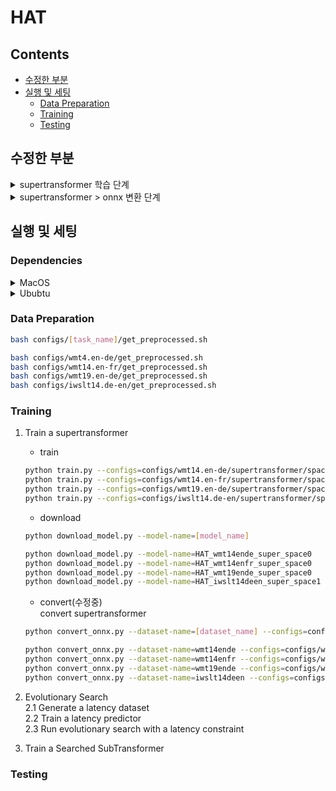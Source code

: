 
# HAT

## Contents
* [수정한 부분](#수정한-부분)  
* [실행 및 세팅](#실행-및-세팅)  
  * [Data Preparation](#data-preparation)  
  * [Training](#training)  
  * [Testing](#testing)  



## 수정한 부분
<details>
<summary>supertransformer 학습 단계</summary>
<div markdown=1>

1. `AttributeError`: module 'numpy' has no attribute 'float'  
    * 배경: Numpy 버전 1.20 이상에서 발생  
    * 문제: `np.float`가 더 이상 지원되지 않음  
    * 해결방안: `float` 이나 `np.float64`로 변경 필요
    * 해결: `./replace_npfloat.py` 코드 사용해서 대체함(np.float64으로 대체)  
  
2. `./fairseq/modules/multihead_attention_super.py` 파일 오류   
    * 배경: PyTorch view 객체 in-place 연산(*=) 지원 안됨  
    * 문제: 해당 파일 line 198 `q *= self.scaling` 존재
    * 해결방안: `q = q * self.scaling`로 변경 필요
    * 해결: 해당 파일 해당 라인 수정함   
    `./fairseq/modules/multihead_attention.py` 파일 오류  
    * 배경: PyTorch view 객체 in-place 연산(*=) 지원 안됨  
    * 문제: 해당 파일 line 162 `q *= self.scaling` 존재
    * 해결방안: `q = q * self.scaling`로 변경 필요
    * 해결: 해당 파일 해당 라인 수정함  

3. `UserWarning`: This overload of add_ is deprecated 
    * 배경: PyTorch 최신 버전에서 `_add` 형식 바뀜(add_(Tensor other, *, Number alpha=1))  
    * 문제: `./fairseq/optim/adam.py` line 142: `exp_avg.mul_(beta1).add_(1 - beta1, grad)` 존재
    * 해결방안: `exp_avg.mul_(beta1).add_(grad, alpha=1 - beta1)`로 변경 필요
    * 해결: 해당 파일 해당 라인 수정함  

4. `UserWarning`: This overload of addcmul_ is deprecated 
    * 배경: PyTorch 최신 버전에서 `_addcmul` 형식 바뀜(addcmul_(Tensor tensor1, Tensor tensor2, *, Number value=1))  
    * 문제: `./fairseq/optim/adam.py` line 143: `exp_avg_sq.mul_(beta2).addcmul_(1 - beta2, grad, grad)` 존재
    * 해결방안: `exp_avg_sq.mul_(beta2).addcmul_(grad, grad, value=1 - beta2)`로 변경 필요
    * 해결: 해당 파일 해당 라인 수정함  

5. `OSError`: [Errno 24] Too many open files (개인적인 문제)
    * 배경: `ulimit -n`으로 확인해 본 결과 최대 256개....
    * 문제: 컴퓨터 세팅 문제 
    * 해결방안: 파일 최대 오픈 개수 제한을 늘리거나, DataLoader num_workers 줄이기
    * 해결: 병렬처리를 건드리면 안될 것 같아서 일단은 `ulimit -n 4096
`, `launchctl limit maxfiles 4096 8192
`으로 컴퓨터 세팅을 바꿈  

</div>
</details>

<details>
<summary>supertransformer > onnx 변환 단계 </summary>
<div markdown=1>

1. `AttributeError`: 'dict' object has no attribute 'eval'
    * 배경: 원본 레포에서 제공하는 모델이 가중치만 저장되어 있는 상태라고 합니다 
    * 문제: `convert_to_onnx.py`, line 41, in main: `model.eval()`
    * 해결방안: 모델을 fairseq의 task 써서 빌드하기  
    * 해결: 해당 파일 해당 부분 수정함(model = task.build_model(args))

2. `TypeError`: forward() missing 1 required positional argument: 'prev_output_tokens' 
    * 배경: 코드 문제 
    * 문제: `convert_to_onnx.py`, line 67, in main: export_to_onnx(model, src_vocab_size, tgt_vocab_size, dataset_name)
    * 해결방안: WrapperModel, prepare_for_onnx_export_() 사용하는 방식으로 수정
    * 해결: 됨 

3. `TracerWarning` 
    1. TracerWarning: Iterating over a tensor might cause the trace to be incorrect. Passing a tensor of different shape won't change the number of iterations executed (and might lead to errors or silently give incorrect results).
    2. Converting a tensor to a Python boolean might cause the trace to be incorrect. We can't record the data flow of Python values, so this value will be treated as a constant in the future. This means that the trace might not generalize to other inputs!
    3. .item() 못쓰게 해야함
    * [참고](https://velog.io/@dust_potato/ONNX%EB%9E%80-1-%EA%B8%B0%EB%B3%B8-%EC%84%A4%EB%AA%85%EA%B3%BC-%EC%9B%90%EB%A6%AC)


</div>
</details>



## 실행 및 세팅
### Dependencies
<details>
<summary> MacOS </summary>
<div markdown=1>

* OS: Sonoma 14.1
* GPU: 14개(Apple M3 Pro)
* Python = 3.9.21
* requirements.txt
    ```sh
    build==1.2.2.post1
    cffi==1.17.1
    click==8.1.8
    colorama==0.4.6
    coloredlogs==15.0.1
    ConfigArgParse==1.7
    Cython==3.0.11
    -e git+https://github.com/mit-han-lab/hardware-aware-transformers.git@70e5a279d080670208249fdd98ed731fa9bcc466#egg=fairseq
    fastBPE @ file:///Users/(생략)/hardware-aware-transformers/fastBPE
    filelock==3.16.1
    flatbuffers==24.12.23
    fsspec==2024.12.0
    humanfriendly==10.0
    importlib_metadata==8.5.0
    Jinja2==3.1.5
    joblib==1.4.2
    lxml==5.3.0
    MarkupSafe==3.0.2
    mpmath==1.3.0
    networkx==3.2.1
    numpy==2.0.2
    onnx==1.17.0
    onnxruntime==1.19.2
    packaging==24.2
    portalocker==3.0.0
    protobuf==5.29.2
    pycparser==2.22
    pyproject_hooks==1.2.0
    regex==2024.11.6
    sacrebleu==2.4.3
    sacremoses==0.1.1
    sympy==1.13.1
    tabulate==0.9.0
    tensorboardX==2.6.2.2
    tomli==2.2.1
    torch==2.5.1
    tqdm==4.67.1
    typing_extensions==4.12.2
    ujson==5.10.0
    zipp==3.21.0
    ```

</div>
</details>

<details>
<summary> Ububtu </summary>
<div markdown=1>

* OS: Ubuntu 22.04 LTS (Windows WSL 사용)
* Python = 3.9.21
* requirements.txt
    ```sh
    cffi==1.17.1
    click==8.1.8
    colorama==0.4.6
    coloredlogs==15.0.1
    ConfigArgParse==1.7
    Cython==3.0.11
    -e git+https://github.com/mit-han-lab/hardware-aware-transformers.git@70e5a279d080670208249fdd98ed731fa9bcc466#egg=fairseq
    fastBPE==0.1.1
    filelock==3.16.1
    flatbuffers==24.12.23
    fsspec==2024.12.0
    humanfriendly==10.0
    Jinja2==3.1.5
    joblib==1.4.2
    lxml==5.3.0
    MarkupSafe==3.0.2
    mpmath==1.3.0
    networkx==3.2.1
    numpy==2.0.2
    nvidia-cublas-cu12==12.4.5.8
    nvidia-cuda-cupti-cu12==12.4.127
    nvidia-cuda-nvrtc-cu12==12.4.127
    nvidia-cuda-runtime-cu12==12.4.127
    nvidia-cudnn-cu12==9.1.0.70
    nvidia-cufft-cu12==11.2.1.3
    nvidia-curand-cu12==10.3.5.147
    nvidia-cusolver-cu12==11.6.1.9
    nvidia-cusparse-cu12==12.3.1.170
    nvidia-nccl-cu12==2.21.5
    nvidia-nvjitlink-cu12==12.4.127
    nvidia-nvtx-cu12==12.4.127
    onnx==1.17.0
    onnxruntime==1.19.2
    packaging==24.2
    portalocker==3.1.1
    protobuf==5.29.2
    pycparser==2.22
    regex==2024.11.6
    sacrebleu==2.5.0
    sacremoses==0.1.1
    sympy==1.13.1
    tabulate==0.9.0
    tensorboardX==2.6.2.2
    torch==2.5.1
    tqdm==4.67.1
    triton==3.1.0
    typing_extensions==4.12.2
    ujson==5.10.0
    ```

</div>
</details>



### Data Preparation
```sh
bash configs/[task_name]/get_preprocessed.sh
```
```sh
bash configs/wmt4.en-de/get_preprocessed.sh
bash configs/wmt14.en-fr/get_preprocessed.sh
bash configs/wmt19.en-de/get_preprocessed.sh
bash configs/iwslt14.de-en/get_preprocessed.sh
```


### Training
1. Train a supertransformer
    * train
    ```sh
    python train.py --configs=configs/wmt14.en-de/supertransformer/space0.yml
    python train.py --configs=configs/wmt14.en-fr/supertransformer/space0.yml
    python train.py --configs=configs/wmt19.en-de/supertransformer/space0.yml
    python train.py --configs=configs/iwslt14.de-en/supertransformer/space1.yml
    ```
    * download
    ```sh
    python download_model.py --model-name=[model_name]
    ```
    ```sh
    python download_model.py --model-name=HAT_wmt14ende_super_space0
    python download_model.py --model-name=HAT_wmt14enfr_super_space0
    python download_model.py --model-name=HAT_wmt19ende_super_space0
    python download_model.py --model-name=HAT_iwslt14deen_super_space1
    ```
    * convert(수정중)    
    convert supertransformer
    ```sh
    python convert_onnx.py --dataset-name=[dataset_name] --configs=configs/[task_name]/convert_onnx/[search_space].yml
    ```
    ```sh
    python convert_onnx.py --dataset-name=wmt14ende --configs=configs/wmt14.en-de/convert_onnx/space0.yml
    python convert_onnx.py --dataset-name=wmt14enfr --configs=configs/wmt14.en-fr/convert_onnx/space0.yml
    python convert_onnx.py --dataset-name=wmt19ende --configs=configs/wmt19.en-de/convert_onnx/space0.yml
    python convert_onnx.py --dataset-name=iwslt14deen --configs=configs/iwslt14.de-en/convert_onnx/space1.yml
    ```

2. Evolutionary Search  
    2.1 Generate a latency dataset  
    2.2 Train a latency predictor  
    2.3 Run evolutionary search with a latency constraint  

3. Train a Searched SubTransformer



### Testing

